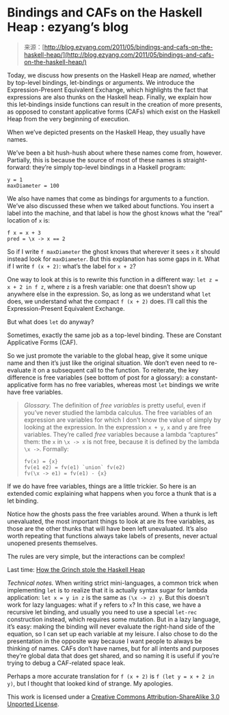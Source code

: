 <!--yml
category: 未分类
date: 2024-07-01 18:17:47
-->

# Bindings and CAFs on the Haskell Heap : ezyang’s blog

> 来源：[http://blog.ezyang.com/2011/05/bindings-and-cafs-on-the-haskell-heap/](http://blog.ezyang.com/2011/05/bindings-and-cafs-on-the-haskell-heap/)

Today, we discuss how presents on the Haskell Heap are *named*, whether by top-level bindings, let-bindings or arguments. We introduce the Expression-Present Equivalent Exchange, which highlights the fact that expressions are also thunks on the Haskell heap. Finally, we explain how this let-bindings inside functions can result in the creation of more presents, as opposed to constant applicative forms (CAFs) which exist on the Haskell Heap from the very beginning of execution.

When we’ve depicted presents on the Haskell Heap, they usually have names.

We’ve been a bit hush-hush about where these names come from, however. Partially, this is because the source of most of these names is straight-forward: they’re simply top-level bindings in a Haskell program:

```
y = 1
maxDiameter = 100

```

We also have names that come as bindings for arguments to a function. We’ve also discussed these when we talked about functions. You insert a label into the machine, and that label is how the ghost knows what the “real” location of `x` is:

```
f x = x + 3
pred = \x -> x == 2

```

So if I write `f maxDiameter` the ghost knows that wherever it sees `x` it should instead look for `maxDiameter`. But this explanation has some gaps in it. What if I write `f (x + 2)`: what’s the label for `x + 2`?

One way to look at this is to rewrite this function in a different way: `let z = x + 2 in f z`, where `z` is a fresh variable: one that doesn’t show up anywhere else in the expression. So, as long as we understand what `let` does, we understand what the compact `f (x + 2)` does. I’ll call this the Expression-Present Equivalent Exchange.

But what does `let` do anyway?

Sometimes, exactly the same job as a top-level binding. These are Constant Applicative Forms (CAF).

So we just promote the variable to the global heap, give it some unique name and then it’s just like the original situation. We don’t even need to re-evaluate it on a subsequent call to the function. To reiterate, the key difference is free variables (see bottom of post for a glossary): a constant-applicative form has no free variables, whereas most `let` bindings we write have free variables.

> *Glossary.* The definition of *free variables* is pretty useful, even if you’ve never studied the lambda calculus. The free variables of an expression are variables for which I don’t know the value of simply by looking at the expression. In the expression `x + y`, `x` and `y` are free variables. They’re called *free* variables because a lambda “captures” them: the `x` in `\x -> x` is not free, because it is defined by the lambda `\x ->`. Formally:
> 
> ```
> fv(x) = {x}
> fv(e1 e2) = fv(e1) `union` fv(e2)
> fv(\x -> e1) = fv(e1) - {x}
> 
> ```

If we do have free variables, things are a little trickier. So here is an extended comic explaining what happens when you force a thunk that is a let binding.

Notice how the ghosts pass the free variables around. When a thunk is left unevaluated, the most important things to look at are its free variables, as those are the other thunks that will have been left unevaluated. It’s also worth repeating that functions always take labels of presents, never actual unopened presents themselves.

The rules are very simple, but the interactions can be complex!

Last time: [How the Grinch stole the Haskell Heap](http://blog.ezyang.com/2011/04/how-the-grinch-stole-the-haskell-heap/)

*Technical notes.* When writing strict mini-languages, a common trick when implementing `let` is to realize that it is actually syntax sugar for lambda application: `let x = y in z` is the same as `(\x -> z) y`. But this doesn’t work for lazy languages: what if `y` refers to `x`? In this case, we have a recursive let binding, and usually you need to use a special `let-rec` construction instead, which requires some mutation. But in a lazy language, it’s easy: making the binding will never evaluate the right-hand side of the equation, so I can set up each variable at my leisure. I also chose to do the presentation in the opposite way because I want people to always be thinking of names. CAFs don’t have names, but for all intents and purposes they’re global data that does get shared, and so naming it is useful if you’re trying to debug a CAF-related space leak.

Perhaps a more accurate translation for `f (x + 2)` is `f (let y = x + 2 in y)`, but I thought that looked kind of strange. My apologies.

This work is licensed under a [Creative Commons Attribution-ShareAlike 3.0 Unported License](http://creativecommons.org/licenses/by-sa/3.0/).